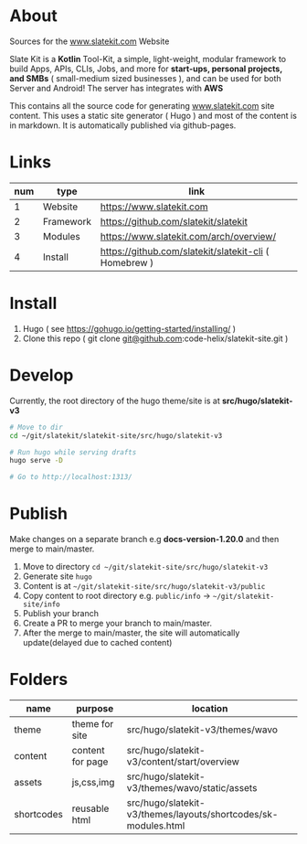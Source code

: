 # About
Sources for the www.slatekit.com Website

Slate Kit is a **Kotlin** Tool-Kit, a simple, light-weight, modular framework to build Apps, APIs, CLIs, Jobs, and more for **start-ups, personal projects, and SMBs** ( small-medium sized businesses ), and can be used for both Server and Android! The server has integrates with **AWS**

This contains all the source code for generating www.slatekit.com site content. 
This uses a static site generator ( Hugo ) and most of the content is in markdown.
It is automatically published via github-pages. 

# Links
num | type | link 
----|-----|------
1 | Website   | https://www.slatekit.com
2 | Framework | https://github.com/slatekit/slatekit
3 | Modules   | https://www.slatekit.com/arch/overview/
4 | Install   | https://github.com/slatekit/slatekit-cli ( Homebrew )


# Install
1. Hugo ( see https://gohugo.io/getting-started/installing/ )
2. Clone this repo ( git clone git@github.com:code-helix/slatekit-site.git )

# Develop
Currently, the root directory of the hugo theme/site is at **src/hugo/slatekit-v3**

```bash
# Move to dir
cd ~/git/slatekit/slatekit-site/src/hugo/slatekit-v3

# Run hugo while serving drafts
hugo serve -D 

# Go to http://localhost:1313/
```

# Publish
Make changes on a separate branch e.g **docs-version-1.20.0** and then merge to main/master.

1. Move to directory `cd ~/git/slatekit-site/src/hugo/slatekit-v3`
2. Generate site `hugo`
3. Content is at `~/git/slatekit-site/src/hugo/slatekit-v3/public`
4. Copy content to root directory e.g. `public/info` -> `~/git/slatekit-site/info`
5. Publish your branch
6. Create a PR to merge your branch to main/master.
7. After the merge to main/master, the site will automatically update(delayed due to cached content)


# Folders

name | purpose | location 
--|---|---
theme   | theme for site   | src/hugo/slatekit-v3/themes/wavo
content | content for page | src/hugo/slatekit-v3/content/start/overview
assets  | js,css,img       | src/hugo/slatekit-v3/themes/wavo/static/assets
shortcodes   | reusable html | src/hugo/slatekit-v3/themes/layouts/shortcodes/sk-modules.html



